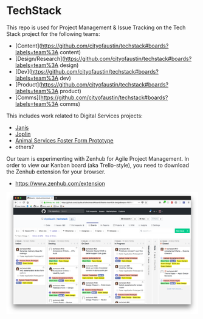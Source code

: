 # TechStack

This repo is used for Project Management & Issue Tracking on the Tech Stack project for the following teams:
  - [Content](https://github.com/cityofaustin/techstack#boards?labels=team%3A content)
  - [Design/Research](https://github.com/cityofaustin/techstack#boards?labels=team%3A design)
  - [Dev](https://github.com/cityofaustin/techstack#boards?labels=team%3A dev)
  - [Product](https://github.com/cityofaustin/techstack#boards?labels=team%3A product)
  - [Comms](https://github.com/cityofaustin/techstack#boards?labels=team%3A comms)

This includes work related to Digital Services projects:
  - [Janis](https://github.com/cityofaustin/janis)
  - [Joplin](https://github.com/cityofaustin/joplin)
  - [Animal Services Foster Form Prototype](https://github.com/cityofaustin/prototypeform)
  - others?

Our team is experimenting with Zenhub for Agile Project Management. In order to view our Kanban board (aka Trello-style), you need to download the Zenhub extension for your browser.
  - https://www.zenhub.com/extension

![](/img/zenhub_board.png)
